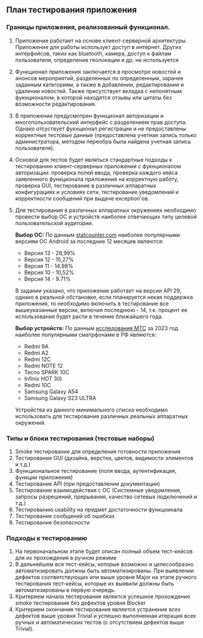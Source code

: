 ## План тестирования приложения
   ### Границы приложения, реализованный функционал.
   1. Приложение работает на основе клиент-серверной архитектуры. Приложение для работы использует доступ в интернет. Других интерфейсов, таких как bluetooth, камера, доступ к файлам пользователя, определение геолокации и др. не используется
   2. Функционал приложения заключается в просмотре новостей и анонсов мероприятий, разделенных по определенным, заранее заданным категориям, а также в добавлении, редактировании и удалении новостей. Также присутствует вкладка с непонятным фукнционалом, в которой находятся отзывы или цитаты без возможности редактирования.
   3. В приложении предусмотрен функционал авторизации и многопользовательский интерфейс с разделением прав доступа. Однако отсуствует фукнционал регистрации и не предоставлены корректные тестовые данные (предоставлена учетная запись только администратора, методом переобра была найдена учетная запись пользователя).
   4. Основой для тестов будет являться стандартные подходы к тестированию клиент-серверных приложении с фукнционалом авторизации: проверка полей ввода, проверка каждого кейса заявленного функционала приложения на корректную работу, проверка GUI, тестирование в различных аппаратных конфигурациях и условиях сети, тестирование уведомлений и корректности сообщений при выдаче exception'ов.
   5. Для тестирования в различных аппаратных окружениях необходимо провести выбор ОС и устройств наиболее отвечающих типу целевой пользовательской аудитории.
   
        **Выбор ОС:**
        По данным [statcounter.com](https://gs.statcounter.com/android-version-market-share/mobile/russian-federation) наиболее популярными версиям ОС Android за последние 12 месяцев являются:
         * Версия 13 - 28,99%
         * Версия 12 - 15,27%
         * Версия 11 - 14.98%
         * Версия 10 - 10,52%
         * Версия 14 - 9.71%

        В задании указано, что приложение работает на версии API 29, однако в реальной обстановке, если планируется некая поддержка приложения, то необходимо включить в тестирование все вышеуказанные версии, включая последнюю - 14, т.к. процент ее использования будет расти в течение ближайшего года.

        **Выбор устройств:**
    По данным [исследования МТС](https://moskva.mts.ru/about/media-centr/soobshheniya-kompanii/novosti-mts-v-rossii-i-mire/2023-12-29/analitika-mts-v-2023-godu-rezultaty-prodazh-smartfonov-v-rossii-stali-odnimi-iz-samyh-vysokih-za-poslednie-pyat-let) за 2023 год наиболее популярными сматрфонами в РФ являются:
         * Redmi 9A
         * Redmi A2
         * Redmi 12C
         * Redmi NOTE 12
         * Tecno SPARK 10C
         * Infinix HOT 30I
         * Redmi 10C
         * Samsung Galaxy A54
         * Samsung Galaxy S23 ULTRA
  
        Устройства из данного минимального списка необходимо использовать для тестирования различных реальных аппаратных окружений.

### Типы и блоки тестирования (тестовые наборы)
   1. Smoke тестирование для определения готовности приложения
   2. Тестирование GUI (дизайна, верстки, цветов, видимости элементов и т.д.)
   3. Функциональное тестирование (поля ввода, аутентификация, функции приложения)
   4. Тестирование API (при предоставлении документации)
   5. Тестирование взаимодействия с ОС (Системные уведомления, запросы разрешений, прерывания, качество сетевых подключений и т.д.)
   6. Тестированию usability на предмет достаточности функцоинала
   7. Тестирование сообщений об ошибках
   8. Тестирование безопасности

### Подходы к тестированию
1. На первоначальном этапе будет описан полный объем тест-кейсов для их прохождения в ручном режиме
2. В дальнейшем все тест-кейсы, которые возможно и целесообразно автоматизировать должны быть автоматизированы. При выявлении дефектов соответствующих или выше уровня Major на этапе ручного тестирования тест-кейсы, которые их выявили должны быть автоматизированы в первую очередь.
3. Критерием начала тестирования является успешное прохождение smoke тестирования без дефектов уровня Blocker
4. Критерием окончания тестирования является устранение всех дефектов выше уровня Trivial и успешно выполненная итерация всех ручных и автоматических тестов (c отсутствием дефектов выше Trivial). 